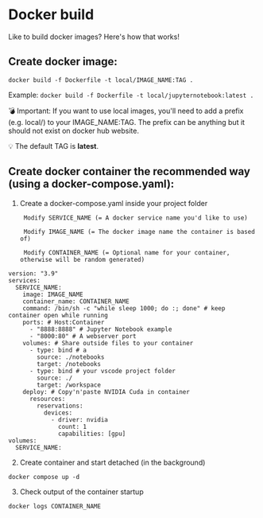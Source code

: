 # Docker build

Like to build docker images? Here's how that works!

Create docker image:
--

```
docker build -f Dockerfile -t local/IMAGE_NAME:TAG .
```

Example: ```docker build -f Dockerfile -t local/jupyternotebook:latest .```

💣 Important: If you want to use local images, you'll need to add a prefix (e.g. local/) to your IMAGE_NAME:TAG. The prefix can be anything but it should not exist on docker hub website.

💡 The default TAG is __latest__.

Create docker container the recommended way (using a docker-compose.yaml):
--

1. Create a docker-compose.yaml inside your project folder

        Modify SERVICE_NAME (= A docker service name you'd like to use)

        Modify IMAGE_NAME (= The docker image name the container is based of)

        Modify CONTAINER_NAME (= Optional name for your container, otherwise will be random generated)

```
version: "3.9"
services:
  SERVICE_NAME:
    image: IMAGE_NAME
    container_name: CONTAINER_NAME
    command: /bin/sh -c "while sleep 1000; do :; done" # keep container open while running
    ports: # Host:Container
      - "8888:8888" # Jupyter Notebook example
      - "8000:80" # A webserver port
    volumes: # Share outside files to your container
      - type: bind # a
        source: ./notebooks
        target: /notebooks
      - type: bind # your vscode project folder
        source: ./
        target: /workspace
    deploy: # Copy'n'paste NVIDIA Cuda in container
      resources:
        reservations:
          devices:
            - driver: nvidia
              count: 1
              capabilities: [gpu]
volumes:
  SERVICE_NAME:
```

2. Create container and start detached (in the background)

```
docker compose up -d
```

3. Check output of the container startup

```
docker logs CONTAINER_NAME
```